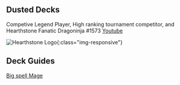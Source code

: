 ## Dusted Decks
Competive Legend Player, High ranking tournament competitor, and Hearthstone Fanatic
Dragoninja #1573 
[Youtube](https://www.youtube.com/channel/UCiu_YZYpeyNgOZk5w6OJkKQ)

![Hearthstone Logo](/https://www.photospng.com/uploads/hearthstone-logo-heroes-of-warcraft-transparent.png){:class="img-responsive"}

## Deck Guides

[Big spell Mage](/Big-Spell-Mage.md)

